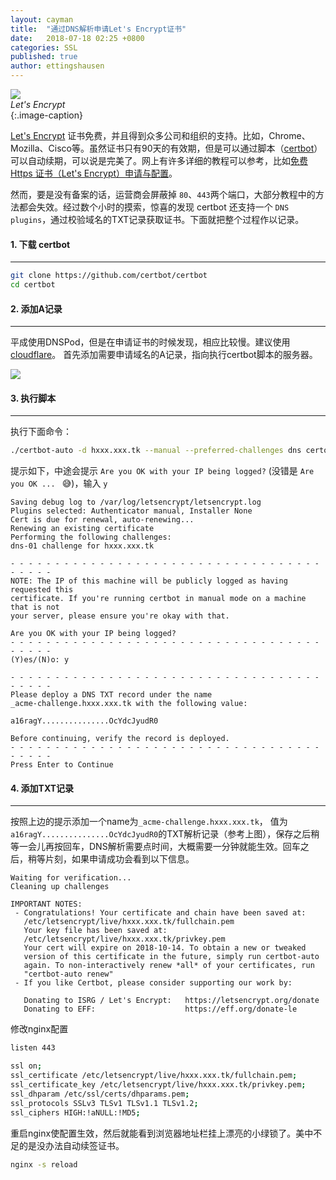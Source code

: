 ```yaml
---
layout: cayman
title:  "通过DNS解析申请Let's Encrypt证书"
date:   2018-07-18 02:25 +0800
categories: SSL
published: true
author: ettingshausen
--- 
```

![](https://wx1.sinaimg.cn/large/685ea4faly1ftdhi7juslj20i209974s.jpg)  
*Let's Encrypt*  
{:.image-caption}  

[Let's Encrypt](https://letsencrypt.org/) 证书免费，并且得到众多公司和组织的支持。比如，Chrome、Mozilla、Cisco等。虽然证书只有90天的有效期，但是可以通过脚本（[certbot](https://github.com/certbot/certbot)）可以自动续期，可以说是完美了。网上有许多详细的教程可以参考，比如[免费 Https 证书（Let's Encrypt）申请与配置](https://keelii.github.io/2016/06/12/free-https-cert-lets-encrypt-apply-install/)。  

然而，要是没有备案的话，运营商会屏蔽掉 `80`、`443`两个端口，大部分教程中的方法都会失效。经过数个小时的摸索，惊喜的发现 certbot 还支持一个 `DNS plugins`，通过校验域名的TXT记录获取证书。下面就把整个过程作以记录。

#### 1. 下载 certbot
---

```bash
git clone https://github.com/certbot/certbot
cd certbot
```
#### 2. 添加A记录  
---

平成使用DNSPod，但是在申请证书的时候发现，相应比较慢。建议使用[cloudflare](https://www.cloudflare.com/)。 首先添加需要申请域名的A记录，指向执行certbot脚本的服务器。

![](https://wx2.sinaimg.cn/large/685ea4faly1ftdgx1l8foj20qo0a4aat.jpg)  
#### 3. 执行脚本
---  

执行下面命令： 
```bash
./certbot-auto -d hxxx.xxx.tk --manual --preferred-challenges dns certonly
```

提示如下，中途会提示 `Are you OK with your IP being logged?` (没错是 `Are you OK ... ` :sweat_smile:)，输入 `y`

```
Saving debug log to /var/log/letsencrypt/letsencrypt.log
Plugins selected: Authenticator manual, Installer None
Cert is due for renewal, auto-renewing...
Renewing an existing certificate
Performing the following challenges:
dns-01 challenge for hxxx.xxx.tk

- - - - - - - - - - - - - - - - - - - - - - - - - - - - - - - - - - - - - - - -
NOTE: The IP of this machine will be publicly logged as having requested this
certificate. If you're running certbot in manual mode on a machine that is not
your server, please ensure you're okay with that.

Are you OK with your IP being logged?
- - - - - - - - - - - - - - - - - - - - - - - - - - - - - - - - - - - - - - - -
(Y)es/(N)o: y

- - - - - - - - - - - - - - - - - - - - - - - - - - - - - - - - - - - - - - - -
Please deploy a DNS TXT record under the name
_acme-challenge.hxxx.xxx.tk with the following value:

a16ragY...............OcYdcJyudR0

Before continuing, verify the record is deployed.
- - - - - - - - - - - - - - - - - - - - - - - - - - - - - - - - - - - - - - - -
Press Enter to Continue
```  
#### 4. 添加TXT记录   
---

按照上边的提示添加一个name为`_acme-challenge.hxxx.xxx.tk`， 值为 `a16ragY...............OcYdcJyudR0`的TXT解析记录（参考上图），保存之后稍等一会儿再按回车，DNS解析需要点时间，大概需要一分钟就能生效。回车之后，稍等片刻，如果申请成功会看到以下信息。

```
Waiting for verification...
Cleaning up challenges

IMPORTANT NOTES:
 - Congratulations! Your certificate and chain have been saved at:
   /etc/letsencrypt/live/hxxx.xxx.tk/fullchain.pem
   Your key file has been saved at:
   /etc/letsencrypt/live/hxxx.xxx.tk/privkey.pem
   Your cert will expire on 2018-10-14. To obtain a new or tweaked
   version of this certificate in the future, simply run certbot-auto
   again. To non-interactively renew *all* of your certificates, run
   "certbot-auto renew"
 - If you like Certbot, please consider supporting our work by:

   Donating to ISRG / Let's Encrypt:   https://letsencrypt.org/donate
   Donating to EFF:                    https://eff.org/donate-le
```  

修改nginx配置
```bash
listen 443

ssl on;
ssl_certificate /etc/letsencrypt/live/hxxx.xxx.tk/fullchain.pem;
ssl_certificate_key /etc/letsencrypt/live/hxxx.xxx.tk/privkey.pem;
ssl_dhparam /etc/ssl/certs/dhparams.pem;
ssl_protocols SSLv3 TLSv1 TLSv1.1 TLSv1.2;
ssl_ciphers HIGH:!aNULL:!MD5;
```
重启nginx使配置生效，然后就能看到浏览器地址栏挂上漂亮的小绿锁了。美中不足的是没办法自动续签证书。
```bash
nginx -s reload
```  

